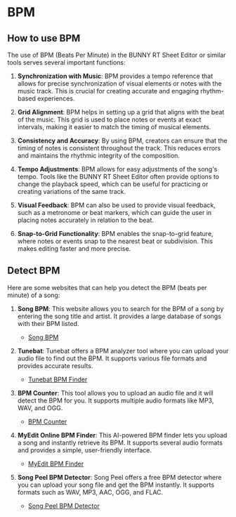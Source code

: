 # BPM

## How to use BPM

The use of BPM (Beats Per Minute) in the BUNNY RT Sheet Editor or similar tools serves several important functions:

1. **Synchronization with Music**: BPM provides a tempo reference that allows for precise synchronization of visual elements or notes with the music track. This is crucial for creating accurate and engaging rhythm-based experiences.

2. **Grid Alignment**: BPM helps in setting up a grid that aligns with the beat of the music. This grid is used to place notes or events at exact intervals, making it easier to match the timing of musical elements.

3. **Consistency and Accuracy**: By using BPM, creators can ensure that the timing of notes is consistent throughout the track. This reduces errors and maintains the rhythmic integrity of the composition.

4. **Tempo Adjustments**: BPM allows for easy adjustments of the song's tempo. Tools like the BUNNY RT Sheet Editor often provide options to change the playback speed, which can be useful for practicing or creating variations of the same track.

5. **Visual Feedback**: BPM can also be used to provide visual feedback, such as a metronome or beat markers, which can guide the user in placing notes accurately in relation to the beat.

6. **Snap-to-Grid Functionality**: BPM enables the snap-to-grid feature, where notes or events snap to the nearest beat or subdivision. This makes editing faster and more precise.


## Detect BPM

Here are some websites that can help you detect the BPM (beats per minute) of a song:

1. **Song BPM**: This website allows you to search for the BPM of a song by entering the song title and artist. It provides a large database of songs with their BPM listed.
   - [Song BPM](https://songbpm.com/)

2. **Tunebat**: Tunebat offers a BPM analyzer tool where you can upload your audio file to find out the BPM. It supports various file formats and provides accurate results.
   - [Tunebat BPM Finder](https://tunebat.com/Analyzer)

3. **BPM Counter**: This tool allows you to upload an audio file and it will detect the BPM for you. It supports multiple audio formats like MP3, WAV, and OGG.
   - [BPM Counter](https://bpmdetect.com/)

4. **MyEdit Online BPM Finder**: This AI-powered BPM finder lets you upload a song and instantly retrieve its BPM. It supports several audio formats and provides a simple, user-friendly interface.
   - [MyEdit BPM Finder](https://myedit.online/en/audio-editor/bpm-finder)

5. **Song Peel BPM Detector**: Song Peel offers a free BPM detector where you can upload your song file and get the BPM instantly. It supports formats such as WAV, MP3, AAC, OGG, and FLAC.
   - [Song Peel BPM Detector](https://www.songpeel.com/bpm-detector)